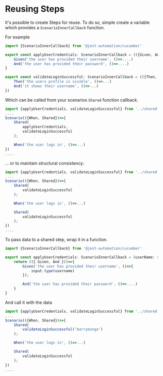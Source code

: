 # Reusing Steps

It's possible to create Steps for reuse. To do so,
simple create a variable which provides a `ScenarioInnerCallback` function.

For example

```ts
import {ScenarioInnerCallback} from '@jest-automation/cucumber'

export const applyUserCredentials: ScenarioInnerCallback = (({Given, And}))=>{
    Given('the user has provided their username', ()=>....)
    And('the user has provided their password', ()=>....)
}

export const validateLoginSuccessful: ScenarioInnerCallback = (({Then, And})=>{
    Then('the users profile is visible', ()=>...)
    And('it shows their username', ()=>...)
})
```

Which can be called from your scenarios `Shared` function callback.

```ts
import {applyUserCredentials, validateLoginSuccessful} from '../shared'
....
Scenario(({When, Shared})=>{
    Shared(
        applyUserCredentials,
        validateLoginSuccessful
    );

    When('the user logs in', ()=>...)
})
....
```

... or to maintain structural consistency:

```ts
import {applyUserCredentials, validateLoginSuccessful} from '../shared'
....
Scenario(({When, Shared})=>{
    Shared(
        validateLoginSuccessful
    );

    When('the user logs in', ()=>...)

    Shared(
        validateLoginSuccessful
    );
})
....
```

To pass data to a shared step, wrap it in a function.

```ts
import {ScenarioInnerCallback} from '@jest-automation/cucumber'

export const applyUserCredentials: ScenarioInnerCallback = (userName: string)=>{
    return (({ Given, And }))=>{
        Given('the user has provided their username', ()=>{
            input.type(username)
        });

        And('the user has provided their password', ()=>....)
    }
}
```
And call it with the data

```ts
import {applyUserCredentials, validateLoginSuccessful} from '../shared'
....
Scenario(({When, Shared})=>{
    Shared(
        validateLoginSuccessful('barrybongo')
    );

    When('the user logs in', ()=>...)

    Shared(
        validateLoginSuccessful
    );
})
....
```